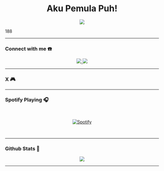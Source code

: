 <h1 align="center">Aku Pemula Puh! <br></h1>
<p align="center">
  <img src="https://avatars.githubusercontent.com/u/179483192?size=256" />
</p>

<p align="center">


188

</p>

------
### Connect with me ☎️
<p align="center">
  <a href="https://instagram.com/aryaeka.r.p"><img src="https://img.shields.io/badge/Instagram-E4405F?style=for-the-badge&logo=instagram&logoColor=white"/> 
  <a href="https://t.me/#"><img src="https://img.shields.io/badge/Telegram-%230088cc.svg?&style=for-the-badge&logo=telegram&logoColor=white" />
  <br>
  <a name="aryoksss&label=VIEWS&style=flat-square&color=orange">


------
    
### X 🎮


------

### Spotify Playing 🎧

    
&nbsp;<div align="center">
  [![Spotify](https://novatorem-git-main-ryasyas-projects.vercel.app/api/spotify)](https://open.spotify.com/user/31ohvxcrpucqdlbug7thpougbxs4)
</div>

&nbsp;


    
------


### Github Stats 🚀


<p align="center"><a href="https://github.com/aryoksss"><img src="https://github-readme-stats.vercel.app/api/top-langs/?username=aryoksss&theme=radical&layout=compact"></a></p> 


------

